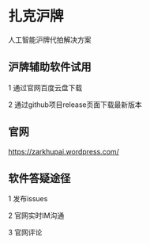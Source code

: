 # 扎克沪牌
人工智能沪牌代拍解决方案

## 沪牌辅助软件试用
1 通过官网百度云盘下载

2 通过github项目release页面下载最新版本

## 官网
https://zarkhupai.wordpress.com/

## 软件答疑途径
1 发布issues

2 官网实时IM沟通

3 官网评论


